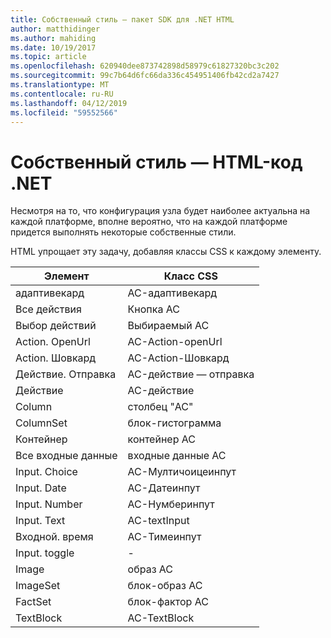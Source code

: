 ```yaml
---
title: Собственный стиль — пакет SDK для .NET HTML
author: matthidinger
ms.author: mahiding
ms.date: 10/19/2017
ms.topic: article
ms.openlocfilehash: 620940dee873742898d58979c61827320bc3c202
ms.sourcegitcommit: 99c7b64d6fc66da336c454951406fb42cd2a7427
ms.translationtype: MT
ms.contentlocale: ru-RU
ms.lasthandoff: 04/12/2019
ms.locfileid: "59552566"
---
```

# <a name="native-styling---net-html"></a>Собственный стиль — HTML-код .NET

Несмотря на то, что конфигурация узла будет наиболее актуальна на каждой платформе, вполне вероятно, что на каждой платформе придется выполнять некоторые собственные стили. 

HTML упрощает эту задачу, добавляя классы CSS к каждому элементу.

| Элемент | Класс CSS |
|---|---|
| адаптивекард | AC-адаптивекард |
| Все действия | Кнопка AC | 
| Выбор действий | Выбираемый AC |
| Action. OpenUrl  | AC-Action-openUrl |
| Action. Шовкард | AC-Action-Шовкард |
| Действие. Отправка  | AC-действие — отправка  |
| Действие | AC-действие |
| Column | столбец "AC" |
| ColumnSet | блок-гистограмма |
| Контейнер | контейнер AC |
| Все входные данные | входные данные AC |
| Input. Choice | AC-Мултичоицеинпут  |
| Input. Date | AC-Датеинпут |
| Input. Number | AC-Нумберинпут |
| Input. Text | AC-textInput |
| Входной. время | AC-Тимеинпут |
| Input. toggle| - |
| Image  | образ AC |
| ImageSet  | блок-образ AC |
| FactSet | блок-фактор AC |
| TextBlock  | AC-TextBlock |
